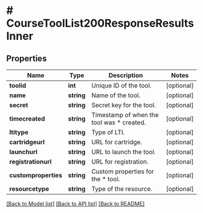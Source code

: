 # # CourseToolList200ResponseResultsInner

## Properties

Name | Type | Description | Notes
------------ | ------------- | ------------- | -------------
**toolid** | **int** | Unique ID of the tool. | [optional]
**name** | **string** | Name of the tool. | [optional]
**secret** | **string** | Secret key for the tool. | [optional]
**timecreated** | **string** | Timestamp of when the tool was      *                                                             created. | [optional]
**ltitype** | **string** | Type of LTI. | [optional]
**cartridgeurl** | **string** | URL for cartridge. | [optional]
**launchurl** | **string** | URL to launch the tool. | [optional]
**registrationurl** | **string** | URL for registration. | [optional]
**customproperties** | **string** | Custom properties for the      *                                                                  tool. | [optional]
**resourcetype** | **string** | Type of the resource. | [optional]

[[Back to Model list]](../../README.md#models) [[Back to API list]](../../README.md#endpoints) [[Back to README]](../../README.md)
